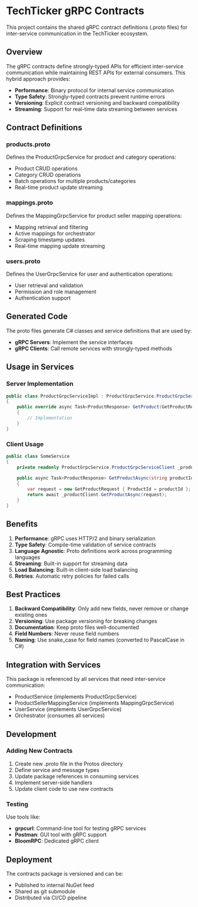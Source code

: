 # TechTicker gRPC Contracts

This project contains the shared gRPC contract definitions (.proto files) for inter-service communication in the TechTicker ecosystem.

## Overview

The gRPC contracts define strongly-typed APIs for efficient inter-service communication while maintaining REST APIs for external consumers. This hybrid approach provides:

- **Performance**: Binary protocol for internal service communication
- **Type Safety**: Strongly-typed contracts prevent runtime errors
- **Versioning**: Explicit contract versioning and backward compatibility
- **Streaming**: Support for real-time data streaming between services

## Contract Definitions

### products.proto
Defines the ProductGrpcService for product and category operations:
- Product CRUD operations
- Category CRUD operations  
- Batch operations for multiple products/categories
- Real-time product update streaming

### mappings.proto
Defines the MappingGrpcService for product seller mapping operations:
- Mapping retrieval and filtering
- Active mappings for orchestrator
- Scraping timestamp updates
- Real-time mapping update streaming

### users.proto
Defines the UserGrpcService for user and authentication operations:
- User retrieval and validation
- Permission and role management
- Authentication support

## Generated Code

The proto files generate C# classes and service definitions that are used by:
- **gRPC Servers**: Implement the service interfaces
- **gRPC Clients**: Call remote services with strongly-typed methods

## Usage in Services

### Server Implementation
```csharp
public class ProductGrpcServiceImpl : ProductGrpcService.ProductGrpcServiceBase
{
    public override async Task<ProductResponse> GetProduct(GetProductRequest request, ServerCallContext context)
    {
        // Implementation
    }
}
```

### Client Usage
```csharp
public class SomeService
{
    private readonly ProductGrpcService.ProductGrpcServiceClient _productClient;
    
    public async Task<ProductResponse> GetProductAsync(string productId)
    {
        var request = new GetProductRequest { ProductId = productId };
        return await _productClient.GetProductAsync(request);
    }
}
```

## Benefits

1. **Performance**: gRPC uses HTTP/2 and binary serialization
2. **Type Safety**: Compile-time validation of service contracts
3. **Language Agnostic**: Proto definitions work across programming languages
4. **Streaming**: Built-in support for streaming data
5. **Load Balancing**: Built-in client-side load balancing
6. **Retries**: Automatic retry policies for failed calls

## Best Practices

1. **Backward Compatibility**: Only add new fields, never remove or change existing ones
2. **Versioning**: Use package versioning for breaking changes
3. **Documentation**: Keep proto files well-documented
4. **Field Numbers**: Never reuse field numbers
5. **Naming**: Use snake_case for field names (converted to PascalCase in C#)

## Integration with Services

This package is referenced by all services that need inter-service communication:
- ProductService (implements ProductGrpcService)
- ProductSellerMappingService (implements MappingGrpcService)
- UserService (implements UserGrpcService)
- Orchestrator (consumes all services)

## Development

### Adding New Contracts
1. Create new .proto file in the Protos directory
2. Define service and message types
3. Update package references in consuming services
4. Implement server-side handlers
5. Update client code to use new contracts

### Testing
Use tools like:
- **grpcurl**: Command-line tool for testing gRPC services
- **Postman**: GUI tool with gRPC support
- **BloomRPC**: Dedicated gRPC client

## Deployment

The contracts package is versioned and can be:
- Published to internal NuGet feed
- Shared as git submodule
- Distributed via CI/CD pipeline
